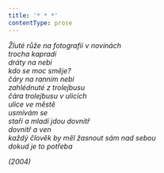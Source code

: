 ```yaml
---
title: '* * *'
contentType: prose
---
```


_Žluté růže na fotografii v novinách  
trocha kapradí  
dráty na nebi  
kdo se moc směje?  
čáry na ranním nebi  
zahlédnuté z trolejbusu  
čára trolejbusu v ulicích  
ulice ve městě  
usmívám se  
staří a mladí jdou dovnitř  
dovnitř a ven  
každý člověk by měl žasnout sám nad sebou  
dokud je to potřeba_

_(2004)_
